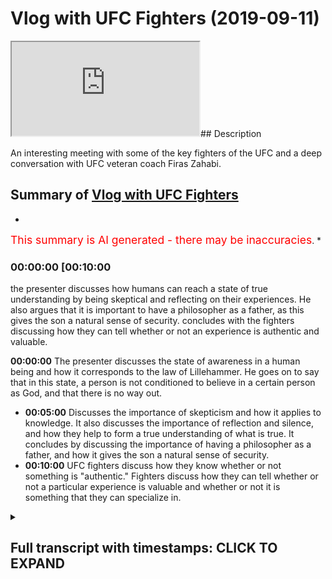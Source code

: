 # Vlog with UFC Fighters (2019-09-11)

<iframe loading='lazy' src='https://www.youtube.com/embed/K-caojKHGEk'></iframe>## Description

An interesting meeting with some of the key fighters of the UFC and a deep conversation with UFC veteran coach Firas Zahabi.

## Summary of [Vlog with UFC Fighters](https://www.youtube.com/watch?v=K-caojKHGEk)

*

<span style="color:red; font-size:125%">This summary is AI generated - there may be inaccuracies</span>. \*

### <a onclick="modifyYTiframeseektime('600')">00:00:00 \[00:10:00</a>

the presenter discusses how humans can reach a state of true understanding by being skeptical and reflecting on their experiences. He also argues that it is important to have a philosopher as a father, as this gives the son a natural sense of security.  concludes with the fighters discussing how they can tell whether or not an experience is authentic and valuable.

**<a onclick="modifyYTiframeseektime('0')">00:00:00</a>** The presenter discusses the state of awareness in a human being and how it corresponds to the law of Lillehammer. He goes on to say that in this state, a person is not conditioned to believe in a certain person as God, and that there is no way out.

*   **<a onclick="modifyYTiframeseektime('300')">00:05:00</a>** Discusses the importance of skepticism and how it applies to knowledge. It also discusses the importance of reflection and silence, and how they help to form a true understanding of what is true. It concludes by discussing the importance of having a philosopher as a father, and how it gives the son a natural sense of security.
*   **<a onclick="modifyYTiframeseektime('600')">00:10:00</a>**  UFC fighters discuss how they know whether or not something is "authentic." Fighters discuss how they can tell whether or not a particular experience is valuable and whether or not it is something that they can specialize in.

<details><summary><h2>Full transcript with timestamps: CLICK TO EXPAND</h2></summary>

<a onclick="modifyYTiframeseektime('0)')">0:00:00 I'm on it while Kevin we're here in the</a> <a onclick="modifyYTiframeseektime('4)')">0:00:04 UAE and the planet it will block here</a> <a onclick="modifyYTiframeseektime('9)')">0:00:09 the rollingwood Ross Mojave and some of</a> <a onclick="modifyYTiframeseektime('12)')">0:00:12 the FC players and we're in the mission</a> <a onclick="modifyYTiframeseektime('20)')">0:00:20 it's a beautiful architecture here comes</a> <a onclick="modifyYTiframeseektime('24)')">0:00:24 our we're gonna say to the camera you</a> <a onclick="modifyYTiframeseektime('27)')">0:00:27 are beautiful architecture that's right</a> <a onclick="modifyYTiframeseektime('29)')">0:00:29 I mean they speak the truth yeah say</a> <a onclick="modifyYTiframeseektime('34)')">0:00:34 hello how you find that how you found</a> <a onclick="modifyYTiframeseektime('37)')">0:00:37 the numeration well you know the Dean</a> <a onclick="modifyYTiframeseektime('46)')">0:00:46 you have see flights ah I find love love</a> <a onclick="modifyYTiframeseektime('66)')">0:01:06 for for us in this community</a> <a onclick="modifyYTiframeseektime('82)')">0:01:22 \[Laughter]</a> <a onclick="modifyYTiframeseektime('93)')">0:01:33 is very different than America</a> <a onclick="modifyYTiframeseektime('96)')">0:01:36 much more intense polar bears you don't</a> <a onclick="modifyYTiframeseektime('100)')">0:01:40 have polar bears you can say in America</a> <a onclick="modifyYTiframeseektime('102)')">0:01:42 you guys wrestle grizzly bears</a> <a onclick="modifyYTiframeseektime('109)')">0:01:49 but you guys don't make it to the</a> <a onclick="modifyYTiframeseektime('111)')">0:01:51 Olympic you don't do in the Olympics</a> <a onclick="modifyYTiframeseektime('112)')">0:01:52 that would be you</a> <a onclick="modifyYTiframeseektime('130)')">0:02:10 Salam alaikum how's it gonna hear right</a> <a onclick="modifyYTiframeseektime('137)')">0:02:17 right okay so here's my variation of a</a> <a onclick="modifyYTiframeseektime('141)')">0:02:21 bassoon yes</a> <a onclick="modifyYTiframeseektime('144)')">0:02:24 when you were born</a> <a onclick="modifyYTiframeseektime('147)')">0:02:27 we told you your name is Polynesia</a> <a onclick="modifyYTiframeseektime('151)')">0:02:31 we tell you what your name is the its</a> <a onclick="modifyYTiframeseektime('154)')">0:02:34 condition it could have been something</a> <a onclick="modifyYTiframeseektime('155)')">0:02:35 else yeah</a> <a onclick="modifyYTiframeseektime('157)')">0:02:37 when you were born you you you learn</a> <a onclick="modifyYTiframeseektime('160)')">0:02:40 about the dunya you learn about the</a> <a onclick="modifyYTiframeseektime('163)')">0:02:43 dirty educate you you see something cold</a> <a onclick="modifyYTiframeseektime('166)')">0:02:46 for the first time you see something</a> <a onclick="modifyYTiframeseektime('169)')">0:02:49 something big something small something</a> <a onclick="modifyYTiframeseektime('171)')">0:02:51 rough something smooth you're learning</a> <a onclick="modifyYTiframeseektime('173)')">0:02:53 all about the duniya for the census</a> <a onclick="modifyYTiframeseektime('176)')">0:02:56 however there was a point in time when</a> <a onclick="modifyYTiframeseektime('179)')">0:02:59 you were alive where he didn't know</a> <a onclick="modifyYTiframeseektime('181)')">0:03:01 about your identity and you had it</a> <a onclick="modifyYTiframeseektime('184)')">0:03:04 interacted with the dunya</a> <a onclick="modifyYTiframeseektime('189)')">0:03:09 there was a point in time where there</a> <a onclick="modifyYTiframeseektime('192)')">0:03:12 was no identity no self no ego</a> <a onclick="modifyYTiframeseektime('195)')">0:03:15 and there was no interaction with the</a> <a onclick="modifyYTiframeseektime('198)')">0:03:18 dunya at all even when you were just</a> <a onclick="modifyYTiframeseektime('199)')">0:03:19 just born there's a minimal interaction</a> <a onclick="modifyYTiframeseektime('201)')">0:03:21 with the dunya that you're not even</a> <a onclick="modifyYTiframeseektime('203)')">0:03:23 aware of this state of there's no name</a> <a onclick="modifyYTiframeseektime('208)')">0:03:28 there's no artificial experience there's</a> <a onclick="modifyYTiframeseektime('210)')">0:03:30 no sensory experience with the dunya</a> <a onclick="modifyYTiframeseektime('215)')">0:03:35 this is a state of Lillehammer Allah why</a> <a onclick="modifyYTiframeseektime('218)')">0:03:38 because all there is is an awareness</a> <a onclick="modifyYTiframeseektime('220)')">0:03:40 within this awareness everything is</a> <a onclick="modifyYTiframeseektime('223)')">0:03:43 contained your whole existence is</a> <a onclick="modifyYTiframeseektime('225)')">0:03:45 contained your identity the dunya that's</a> <a onclick="modifyYTiframeseektime('228)')">0:03:48 why for instance when we ask materialist</a> <a onclick="modifyYTiframeseektime('230)')">0:03:50 philosophers to show us</a> <a onclick="modifyYTiframeseektime('232)')">0:03:52 materialism something outside this</a> <a onclick="modifyYTiframeseektime('234)')">0:03:54 self-awareness they cannot logically</a> <a onclick="modifyYTiframeseektime('237)')">0:03:57 speaking they cannot they always start</a> <a onclick="modifyYTiframeseektime('239)')">0:03:59 with the premise that okay your brain is</a> <a onclick="modifyYTiframeseektime('241)')">0:04:01 material therefore if you puncture the</a> <a onclick="modifyYTiframeseektime('242)')">0:04:02 brain the consciousness is gone when</a> <a onclick="modifyYTiframeseektime('245)')">0:04:05 they started with the brain is material</a> <a onclick="modifyYTiframeseektime('247)')">0:04:07 I'm asking him to prove materialism and</a> <a onclick="modifyYTiframeseektime('249)')">0:04:09 his premise starts with having to accept</a> <a onclick="modifyYTiframeseektime('252)')">0:04:12 materialism</a> <a onclick="modifyYTiframeseektime('255)')">0:04:15 but put that aside for now the argument</a> <a onclick="modifyYTiframeseektime('257)')">0:04:17 of materialism dualism and I feel as a</a> <a onclick="modifyYTiframeseektime('259)')">0:04:19 subsistence put that ass economic there</a> <a onclick="modifyYTiframeseektime('262)')">0:04:22 was a state of a human being where there</a> <a onclick="modifyYTiframeseektime('264)')">0:04:24 is nothing but awareness this is the</a> <a onclick="modifyYTiframeseektime('266)')">0:04:26 state of Lillehammer law and this is why</a> <a onclick="modifyYTiframeseektime('268)')">0:04:28 I said he says the Prophet told us were</a> <a onclick="modifyYTiframeseektime('270)')">0:04:30 all born Muslim and then your parents</a> <a onclick="modifyYTiframeseektime('272)')">0:04:32 change you to something else to</a> <a onclick="modifyYTiframeseektime('275)')">0:04:35 condition you to make you believe a</a> <a onclick="modifyYTiframeseektime('277)')">0:04:37 certain person is God or not I have to</a> <a onclick="modifyYTiframeseektime('279)')">0:04:39 condition you but what is your fitna</a> <a onclick="modifyYTiframeseektime('281)')">0:04:41 what was your natural religion or were</a> <a onclick="modifyYTiframeseektime('283)')">0:04:43 you born in</a> <a onclick="modifyYTiframeseektime('287)')">0:04:47 there's no way out of here sorry sir</a> <a onclick="modifyYTiframeseektime('289)')">0:04:49 there's no way he thought I was coming</a> <a onclick="modifyYTiframeseektime('292)')">0:04:52 in you guys saw that this man was will</a> <a onclick="modifyYTiframeseektime('295)')">0:04:55 about MMA and he doesn't think this is a</a> <a onclick="modifyYTiframeseektime('298)')">0:04:58 stereotype with coaches and fires any</a> <a onclick="modifyYTiframeseektime('307)')">0:05:07 what he's trying to say times are you</a> <a onclick="modifyYTiframeseektime('310)')">0:05:10 were talking about justified true belief</a> <a onclick="modifyYTiframeseektime('311)')">0:05:11 yes</a> <a onclick="modifyYTiframeseektime('312)')">0:05:12 even justified true belief doesn't even</a> <a onclick="modifyYTiframeseektime('315)')">0:05:15 eliminate all doubt now we have to</a> <a onclick="modifyYTiframeseektime('317)')">0:05:17 remember we're not talking about</a> <a onclick="modifyYTiframeseektime('318)')">0:05:18 pragmatism here knowledge that's useful</a> <a onclick="modifyYTiframeseektime('321)')">0:05:21 for putting a roof over your head we're</a> <a onclick="modifyYTiframeseektime('323)')">0:05:23 talking about absolute truth we're</a> <a onclick="modifyYTiframeseektime('325)')">0:05:25 talking about are you curious about some</a> <a onclick="modifyYTiframeseektime('327)')">0:05:27 people are not interested in truth some</a> <a onclick="modifyYTiframeseektime('328)')">0:05:28 people are just interested about what</a> <a onclick="modifyYTiframeseektime('330)')">0:05:30 put some food in their belly and a</a> <a onclick="modifyYTiframeseektime('332)')">0:05:32 shelter over their head after that they</a> <a onclick="modifyYTiframeseektime('334)')">0:05:34 don't want to talk anymore so this topic</a> <a onclick="modifyYTiframeseektime('336)')">0:05:36 doesn't interest you change the channel</a> <a onclick="modifyYTiframeseektime('339)')">0:05:39 because people you know they're always</a> <a onclick="modifyYTiframeseektime('341)')">0:05:41 asking me okay well how do you make</a> <a onclick="modifyYTiframeseektime('342)')">0:05:42 money with this idea this is not about</a> <a onclick="modifyYTiframeseektime('343)')">0:05:43 making money it's not about pragmatism</a> <a onclick="modifyYTiframeseektime('347)')">0:05:47 sometimes people say I love truth I love</a> <a onclick="modifyYTiframeseektime('349)')">0:05:49 truth you know people can't handle the</a> <a onclick="modifyYTiframeseektime('351)')">0:05:51 truth we believe in this truth truth I</a> <a onclick="modifyYTiframeseektime('353)')">0:05:53 was talking about you</a> <a onclick="modifyYTiframeseektime('355)')">0:05:55 what do you mean by true with oftentimes</a> <a onclick="modifyYTiframeseektime('356)')">0:05:56 what they mean is pragmatism what they</a> <a onclick="modifyYTiframeseektime('358)')">0:05:58 love is the dunya what they love is hey</a> <a onclick="modifyYTiframeseektime('360)')">0:06:00 do these methods and belief bring me</a> <a onclick="modifyYTiframeseektime('363)')">0:06:03 resources they work did it work or not</a> <a onclick="modifyYTiframeseektime('365)')">0:06:05 exactly but because something works and</a> <a onclick="modifyYTiframeseektime('368)')">0:06:08 we can find many examples of things</a> <a onclick="modifyYTiframeseektime('370)')">0:06:10 people believe things that worked but</a> <a onclick="modifyYTiframeseektime('372)')">0:06:12 there actually weren't true now they've</a> <a onclick="modifyYTiframeseektime('373)')">0:06:13 been debug like for instance we used to</a> <a onclick="modifyYTiframeseektime('375)')">0:06:15 believe bloodletting works</a> <a onclick="modifyYTiframeseektime('377)')">0:06:17 Galen we believe bloodletting is he let</a> <a onclick="modifyYTiframeseektime('380)')">0:06:20 blood out he would help you serve I was</a> <a onclick="modifyYTiframeseektime('381)')">0:06:21 actually untrue completely false but my</a> <a onclick="modifyYTiframeseektime('385)')">0:06:25 point being is this they believed it was</a> <a onclick="modifyYTiframeseektime('387)')">0:06:27 true so they they believed it was true</a> <a onclick="modifyYTiframeseektime('389)')">0:06:29 they thought I was working so they</a> <a onclick="modifyYTiframeseektime('390)')">0:06:30 called it the truth to them he was a</a> <a onclick="modifyYTiframeseektime('392)')">0:06:32 rosary source</a> <a onclick="modifyYTiframeseektime('395)')">0:06:35 even things that actually really do work</a> <a onclick="modifyYTiframeseektime('398)')">0:06:38 in the world later on find out the</a> <a onclick="modifyYTiframeseektime('400)')">0:06:40 reason why they worked is completely</a> <a onclick="modifyYTiframeseektime('401)')">0:06:41 different than the original reason why</a> <a onclick="modifyYTiframeseektime('405)')">0:06:45 so what are we talking about here</a> <a onclick="modifyYTiframeseektime('408)')">0:06:48 there if you're truly a lover of</a> <a onclick="modifyYTiframeseektime('410)')">0:06:50 knowledge you're gonna crank up the dial</a> <a onclick="modifyYTiframeseektime('411)')">0:06:51 of skepticism now today the lowest level</a> <a onclick="modifyYTiframeseektime('415)')">0:06:55 of skepticism we can accept is the</a> <a onclick="modifyYTiframeseektime('417)')">0:06:57 scientific method</a> <a onclick="modifyYTiframeseektime('419)')">0:06:59 you have a hypotheses we have to test it</a> <a onclick="modifyYTiframeseektime('421)')">0:07:01 has to be predictive as to be</a> <a onclick="modifyYTiframeseektime('423)')">0:07:03 falsifiable etc but David Hume has le</a> <a onclick="modifyYTiframeseektime('430)')">0:07:10 Emanuel cap this was not enough for them</a> <a onclick="modifyYTiframeseektime('432)')">0:07:12 they went even further they wanted to</a> <a onclick="modifyYTiframeseektime('434)')">0:07:14 know what's that puts the truth in the</a> <a onclick="modifyYTiframeseektime('436)')">0:07:16 ultimate sense so if you were reading</a> <a onclick="modifyYTiframeseektime('439)')">0:07:19 their writings you're talking about a</a> <a onclick="modifyYTiframeseektime('440)')">0:07:20 whole different subject here</a> <a onclick="modifyYTiframeseektime('444)')">0:07:24 so this is this is what we're talking</a> <a onclick="modifyYTiframeseektime('446)')">0:07:26 about now what is actually true cannot</a> <a onclick="modifyYTiframeseektime('449)')">0:07:29 be denied</a> <a onclick="modifyYTiframeseektime('450)')">0:07:30 there's no new evidence in the future</a> <a onclick="modifyYTiframeseektime('452)')">0:07:32 there's no new argument that's gonna</a> <a onclick="modifyYTiframeseektime('454)')">0:07:34 come it's bulletproof has Ally bonded</a> <a onclick="modifyYTiframeseektime('458)')">0:07:38 down to this point of awareness the</a> <a onclick="modifyYTiframeseektime('460)')">0:07:40 Canadian guy come into to the Y to look</a> <a onclick="modifyYTiframeseektime('464)')">0:07:44 at to take photos take falls of war snow</a> <a onclick="modifyYTiframeseektime('468)')">0:07:48 yeah artificial artificial actually</a> <a onclick="modifyYTiframeseektime('470)')">0:07:50 rules it's artificial snow this is what</a> <a onclick="modifyYTiframeseektime('473)')">0:07:53 they do in the bike</a> <a onclick="modifyYTiframeseektime('476)')">0:07:56 so for us the Hubble you have a little</a> <a onclick="modifyYTiframeseektime('478)')">0:07:58 cheap mill they give the recipe to the</a> <a onclick="modifyYTiframeseektime('490)')">0:08:10 Cheesecake Factory</a> <a onclick="modifyYTiframeseektime('491)')">0:08:11 \[Laughter]</a> <a onclick="modifyYTiframeseektime('494)')">0:08:14 sorry cool so go and tell us what your</a> <a onclick="modifyYTiframeseektime('498)')">0:08:18 son said so we do it on a regular basis</a> <a onclick="modifyYTiframeseektime('514)')">0:08:34 we go to the gym almost every single day</a> <a onclick="modifyYTiframeseektime('516)')">0:08:36 so one day my son my my little son</a> <a onclick="modifyYTiframeseektime('519)')">0:08:39 it's actually 705 he's like papa he</a> <a onclick="modifyYTiframeseektime('522)')">0:08:42 interrupted the sign yeah everything</a> <a onclick="modifyYTiframeseektime('528)')">0:08:48 happened because of something else he's</a> <a onclick="modifyYTiframeseektime('531)')">0:08:51 telling me no past events led to this</a> <a onclick="modifyYTiframeseektime('533)')">0:08:53 event then he told me and your son is</a> <a onclick="modifyYTiframeseektime('535)')">0:08:55 like 8 years old there so that's what</a> <a onclick="modifyYTiframeseektime('539)')">0:08:59 happens when you have a philosopher as a</a> <a onclick="modifyYTiframeseektime('540)')">0:09:00 father and everything's gonna be ok</a> <a onclick="modifyYTiframeseektime('547)')">0:09:07 I can tell you it has this innate sense</a> <a onclick="modifyYTiframeseektime('550)')">0:09:10 that everything's okay everything is</a> <a onclick="modifyYTiframeseektime('553)')">0:09:13 okay everything's gonna be okay I was</a> <a onclick="modifyYTiframeseektime('555)')">0:09:15 really amazed because you know what they</a> <a onclick="modifyYTiframeseektime('557)')">0:09:17 haven't had the time to be influenced by</a> <a onclick="modifyYTiframeseektime('558)')">0:09:18 their environment as much as us or</a> <a onclick="modifyYTiframeseektime('560)')">0:09:20 indoctrinated or school than a school of</a> <a onclick="modifyYTiframeseektime('563)')">0:09:23 thought these are just as natural five</a> <a onclick="modifyYTiframeseektime('564)')">0:09:24 circles</a> <a onclick="modifyYTiframeseektime('566)')">0:09:26 it's incredible so that's the importance</a> <a onclick="modifyYTiframeseektime('569)')">0:09:29 of reflection silence silence long</a> <a onclick="modifyYTiframeseektime('575)')">0:09:35 period of time some people cannot stand</a> <a onclick="modifyYTiframeseektime('577)')">0:09:37 silence the reason why people cannot use</a> <a onclick="modifyYTiframeseektime('580)')">0:09:40 with sense science is because I believe</a> <a onclick="modifyYTiframeseektime('584)')">0:09:44 a deep-seated fear of death all your</a> <a onclick="modifyYTiframeseektime('588)')">0:09:48 anxieties come from your fear of death</a> <a onclick="modifyYTiframeseektime('590)')">0:09:50 the last of me your fear of death you're</a> <a onclick="modifyYTiframeseektime('594)')">0:09:54 constantly distracting yourself with</a> <a onclick="modifyYTiframeseektime('595)')">0:09:55 coffee a movie if you see if I sit you</a> <a onclick="modifyYTiframeseektime('598)')">0:09:58 in a room with no entertainment no</a> <a onclick="modifyYTiframeseektime('601)')">0:10:01 danger no danger ergo entertainment some</a> <a onclick="modifyYTiframeseektime('604)')">0:10:04 people will become mad</a> <a onclick="modifyYTiframeseektime('606)')">0:10:06 you're gonna live your own personal</a> <a onclick="modifyYTiframeseektime('608)')">0:10:08 health and that move and some people are</a> <a onclick="modifyYTiframeseektime('611)')">0:10:11 gonna fight piece</a> <a onclick="modifyYTiframeseektime('613)')">0:10:13 it depends how your mind is</a> <a onclick="modifyYTiframeseektime('615)')">0:10:15 but people were constantly trying to</a> <a onclick="modifyYTiframeseektime('618)')">0:10:18 distract themselves they're running from</a> <a onclick="modifyYTiframeseektime('622)')">0:10:22 a particular health</a> <a onclick="modifyYTiframeseektime('622)')">0:10:22 quiet quiet in silence when being with</a> <a onclick="modifyYTiframeseektime('628)')">0:10:28 yourself ISM and sufferable insufferable</a> <a onclick="modifyYTiframeseektime('630)')">0:10:30 you can't stand yourself there are some</a> <a onclick="modifyYTiframeseektime('633)')">0:10:33 people they cannot have peace some</a> <a onclick="modifyYTiframeseektime('635)')">0:10:35 people they call it intrinsic they can't</a> <a onclick="modifyYTiframeseektime('637)')">0:10:37 stop talking and making noises it's a</a> <a onclick="modifyYTiframeseektime('639)')">0:10:39 non-stop concert those people my opinion</a> <a onclick="modifyYTiframeseektime('643)')">0:10:43 are uncomfortable with themselves and</a> <a onclick="modifyYTiframeseektime('644)')">0:10:44 the idea of death because the second the</a> <a onclick="modifyYTiframeseektime('646)')">0:10:46 second things are calm there's not</a> <a onclick="modifyYTiframeseektime('648)')">0:10:48 having deep thoughts when you have deep</a> <a onclick="modifyYTiframeseektime('650)')">0:10:50 thoughts one philosopher put it that</a> <a onclick="modifyYTiframeseektime('653)')">0:10:53 said don't think we don't do philosophy</a> <a onclick="modifyYTiframeseektime('655)')">0:10:55 if you don't want to see yourself look</a> <a onclick="modifyYTiframeseektime('657)')">0:10:57 at yourself because you're going to see</a> <a onclick="modifyYTiframeseektime('659)')">0:10:59 some type of ugliness and you're gonna</a> <a onclick="modifyYTiframeseektime('661)')">0:11:01 have to deal with it that's why some</a> <a onclick="modifyYTiframeseektime('663)')">0:11:03 people are so preoccupied they never</a> <a onclick="modifyYTiframeseektime('665)')">0:11:05 want to have any kind of experience</a> <a onclick="modifyYTiframeseektime('669)')">0:11:09 because they cannot stand themselves</a> <a onclick="modifyYTiframeseektime('671)')">0:11:11 this is the truth if you look at all the</a> <a onclick="modifyYTiframeseektime('674)')">0:11:14 stages the prophets the wise man they</a> <a onclick="modifyYTiframeseektime('676)')">0:11:16 all have times of seclusion the Prophet</a> <a onclick="modifyYTiframeseektime('679)')">0:11:19 indicator Jesus's wilderness Buddha</a> <a onclick="modifyYTiframeseektime('682)')">0:11:22 under the tree there was always a period</a> <a onclick="modifyYTiframeseektime('684)')">0:11:24 of time of apology a stigma Tesla Isaac</a> <a onclick="modifyYTiframeseektime('692)')">0:11:32 Newton even even when we receive our</a> <a onclick="modifyYTiframeseektime('694)')">0:11:34 culture there was a time word</a> <a onclick="modifyYTiframeseektime('698)')">0:11:38 Sullivan when Isaac Newton wrote the</a> <a onclick="modifyYTiframeseektime('700)')">0:11:40 three laws of motion he was hiding from</a> <a onclick="modifyYTiframeseektime('702)')">0:11:42 the plane when Descartes wrote his</a> <a onclick="modifyYTiframeseektime('705)')">0:11:45 meditations he spent he was isolated</a> <a onclick="modifyYTiframeseektime('709)')">0:11:49 I spent alone in the cabinet they were</a> <a onclick="modifyYTiframeseektime('710)')">0:11:50 all running from the plague disease yeah</a> <a onclick="modifyYTiframeseektime('715)')">0:11:55 yeah you said you if you went away for</a> <a onclick="modifyYTiframeseektime('716)')">0:11:56 ten years solitude is a very special</a> <a onclick="modifyYTiframeseektime('721)')">0:12:01 case good leg of lamb before this guy</a> <a onclick="modifyYTiframeseektime('723)')">0:12:03 was a vegetarian it's took about leg of</a> <a onclick="modifyYTiframeseektime('724)')">0:12:04 lamb poutine how about you because I'm</a> <a onclick="modifyYTiframeseektime('728)')">0:12:08 an ego this you got a translator here</a> <a onclick="modifyYTiframeseektime('733)')">0:12:13 it looks better at this country</a> <a onclick="modifyYTiframeseektime('740)')">0:12:20 \[Music]</a> <a onclick="modifyYTiframeseektime('748)')">0:12:28 got me through state can live and</a> <a onclick="modifyYTiframeseektime('752)')">0:12:32 it's what you take when you take</a> <a onclick="modifyYTiframeseektime('753)')">0:12:33 ourselves to the party</a> <a onclick="modifyYTiframeseektime('755)')">0:12:35 and then we painted my god you're the</a> <a onclick="modifyYTiframeseektime('757)')">0:12:37 authority get on the bike</a> <a onclick="modifyYTiframeseektime('758)')">0:12:38 that was the hole</a> <a onclick="modifyYTiframeseektime('760)')">0:12:40 so there's ago the communities enough</a> <a onclick="modifyYTiframeseektime('764)')">0:12:44 I can say for the same thing and then I</a> <a onclick="modifyYTiframeseektime('768)')">0:12:48 already is so just for the benefits of</a> <a onclick="modifyYTiframeseektime('770)')">0:12:50 the tape so when we're talking about the</a> <a onclick="modifyYTiframeseektime('772)')">0:12:52 Kartika canonicity which is that the</a> <a onclick="modifyYTiframeseektime('777)')">0:12:57 fries come together and they want to</a> <a onclick="modifyYTiframeseektime('779)')">0:12:59 canonize the Bible they want an</a> <a onclick="modifyYTiframeseektime('781)')">0:13:01 authoritative text the main criteria is</a> <a onclick="modifyYTiframeseektime('783)')">0:13:03 that is going to be the revelation of</a> <a onclick="modifyYTiframeseektime('787)')">0:13:07 the text with a can on the Bible if</a> <a onclick="modifyYTiframeseektime('789)')">0:13:09 agrees with our teachings but the whole</a> <a onclick="modifyYTiframeseektime('791)')">0:13:11 point of pattern of canonization is that</a> <a onclick="modifyYTiframeseektime('793)')">0:13:13 they had to find a text to you to derive</a> <a onclick="modifyYTiframeseektime('796)')">0:13:16 evidence for the beliefs values and etc</a> <a onclick="modifyYTiframeseektime('799)')">0:13:19 so you see the second argument to say</a> <a onclick="modifyYTiframeseektime('801)')">0:13:21 what's authentic naturally does apply</a> <a onclick="modifyYTiframeseektime('803)')">0:13:23 sometimes oh but the Holy Spirit was</a> <a onclick="modifyYTiframeseektime('806)')">0:13:26 working the hemisphere was working they</a> <a onclick="modifyYTiframeseektime('809)')">0:13:29 see the Holy Spirit was working and I</a> <a onclick="modifyYTiframeseektime('811)')">0:13:31 have another argument with me where'd</a> <a onclick="modifyYTiframeseektime('813)')">0:13:33 you get the idea the cause of the Holy</a> <a onclick="modifyYTiframeseektime('814)')">0:13:34 Spirit from the Bible they get back into</a> <a onclick="modifyYTiframeseektime('816)')">0:13:36 that nice angle</a> <a onclick="modifyYTiframeseektime('818)')">0:13:38 \[Music]</a> <a onclick="modifyYTiframeseektime('820)')">0:13:40 this is the end of our to Abu Dhabi</a> <a onclick="modifyYTiframeseektime('823)')">0:13:43 that's some strategic means in this</a> <a onclick="modifyYTiframeseektime('826)')">0:13:46 important things for foreign-born people</a> <a onclick="modifyYTiframeseektime('831)')">0:13:51 so this is it had some really</a> <a onclick="modifyYTiframeseektime('835)')">0:13:55 interesting composition for us how did</a> <a onclick="modifyYTiframeseektime('837)')">0:13:57 you know</a> <a onclick="modifyYTiframeseektime('843)')">0:14:03 one student</a> <a onclick="modifyYTiframeseektime('847)')">0:14:07 very simple insight on the parenting</a> <a onclick="modifyYTiframeseektime('850)')">0:14:10 class again yeah yeah it's good but not</a> <a onclick="modifyYTiframeseektime('855)')">0:14:15 and not not to be fair not many people</a> <a onclick="modifyYTiframeseektime('857)')">0:14:17 can specialize in to areas like that no</a> <a onclick="modifyYTiframeseektime('861)')">0:14:21 definite</a> <a onclick="modifyYTiframeseektime('866)')">0:14:26 I always guys</a>

</details>
